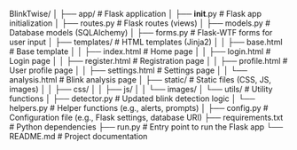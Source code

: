 BlinkTwise/
│
├── app/                      # Flask application
│   ├── __init__.py           # Flask app initialization
│   ├── routes.py             # Flask routes (views)
│   ├── models.py             # Database models (SQLAlchemy)
│   ├── forms.py              # Flask-WTF forms for user input
│   ├── templates/            # HTML templates (Jinja2)
│   │   ├── base.html         # Base template
│   │   ├── index.html        # Home page
│   │   ├── login.html        # Login page
│   │   ├── register.html     # Registration page
│   │   ├── profile.html      # User profile page
│   │   ├── settings.html     # Settings page
│   │   └── analysis.html     # Blink analysis page
│   ├── static/               # Static files (CSS, JS, images)
│   │   ├── css/
│   │   ├── js/
│   │   └── images/
│   └── utils/                # Utility functions
│       ├── detector.py       # Updated blink detection logic
│       └── helpers.py        # Helper functions (e.g., alerts, prompts)
│
├── config.py                 # Configuration file (e.g., Flask settings, database URI)
├── requirements.txt          # Python dependencies
├── run.py                    # Entry point to run the Flask app
└── README.md                 # Project documentation